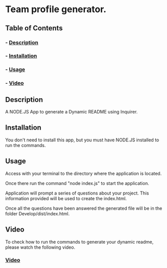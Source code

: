 # Team profile generator.

## Table of Contents
### - [Description](#Description)

### - [Installation](#Installation)

### - [Usage](#Usage)

### - [Video](#Video)

## Description
A NODE.JS App to generate a Dynamic README using Inquirer.

## Installation
You don't need to install this app, but you must have NODE.JS installed to run the commands.

## Usage
Access with your terminal to the directory where the application is located.

Once there run the command "node index.js" to start the application.

Application will prompt a series of questions about your project. This information provided will be used to create the index.html.

Once all the questions have been answered the generated file will be in the folder Develop/dist/index.html.

## Video
To check how to run the commands to generate your dynamic readme, please watch the following video.

### [Video](https://drive.google.com/file/d/1u9gycCnRLZ0a0mKZmns_b7XEypsNpq0_/view)
